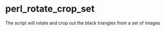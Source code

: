 # perl_rotate_crop_set
The script will rotate and crop out the black triangles from a set of images
